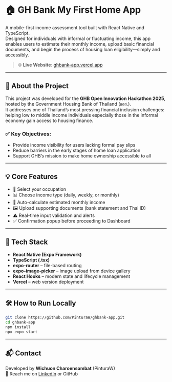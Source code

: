 # 🏠 GH Bank My First Home App

A mobile-first income assessment tool built with React Native and TypeScript.  
Designed for individuals with informal or fluctuating income, this app enables users to estimate their monthly income, upload basic financial documents, and begin the process of housing loan eligibility—simply and accessibly.

> 🌐 **Live Website**: [ghbank-app.vercel.app](https://ghbank-app.vercel.app)

---

## 🎯 About the Project

This project was developed for the **GHB Open Innovation Hackathon 2025**, hosted by the Government Housing Bank of Thailand (ธอส.).  
It addresses one of Thailand’s most pressing financial inclusion challenges: helping low to middle income individuals especially those in the informal economy gain access to housing finance.

### ✅ Key Objectives:
- Provide income visibility for users lacking formal pay slips
- Reduce barriers in the early stages of home loan application
- Support GHB’s mission to make home ownership accessible to all

---

## 💡 Core Features

- 👷 Select your occupation
- 📊 Choose income type (daily, weekly, or monthly)
- 🧮 Auto-calculate estimated monthly income
- 🖼 Upload supporting documents (bank statement and Thai ID)
- ⚠️ Real-time input validation and alerts
- ✅ Confirmation popup before proceeding to Dashboard

---

## 🚀 Tech Stack

- **React Native (Expo Framework)**
- **TypeScript (.tsx)**
- **expo-router** – file-based routing
- **expo-image-picker** – image upload from device gallery
- **React Hooks** – modern state and lifecycle management
- **Vercel** – web version deployment

---

## 🛠️ How to Run Locally

```bash
git clone https://github.com/PinturaW/ghbank-app.git
cd ghbank-app
npm install
npx expo start
```

---

## 📬 Contact  
Developed by **Wichuon Charoensombat** (PinturaW)  
📧 Reach me on [LinkedIn](https://www.linkedin.com/in/wichuon-charoensombat) or GitHub
